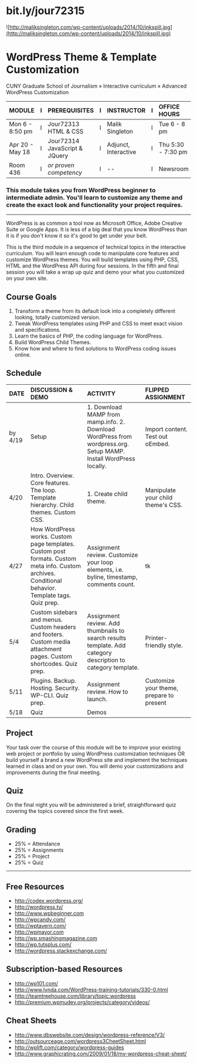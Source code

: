 bit.ly/jour72315
=========

![http://maliksingleton.com/wp-content/uploads/2014/10/inkspill.jpg](http://maliksingleton.com/wp-content/uploads/2014/10/inkspill.jpg)
# WordPress Theme & Template Customization

CUNY Graduate School of Journalism » Interactive curriculum » Advanced WordPress Customization

MODULE | l | PREREQUISITES | l | INSTRUCTOR | l | OFFICE HOURS
:---|:---|:---|:---|:---|:---|:---
Mon 6 - 8:50 pm | l | Jour72313 HTML & CSS | l | Malik Singleton | l | Tue 6 - 8 pm
Apr 20 - May 18 | l | Jour72314 JavaScript & JQuery | l | Adjunct, Interactive | l | Thu 5:30 - 7:30 pm
Room 436 | l | _or proven competency_ | l | -- | l | Newsroom

### This module takes you from WordPress beginner to intermediate admin. You'll learn to customize any theme and create the exact look and functionality your project requires.
---
WordPress is as common a tool now as Microsoft Office, Adobe Creative Suite or Google Apps. It is less of a big deal that you know WordPress than it is if you don't know it so it's good to get under your belt.

This is the third module in a sequence of technical topics in the interactive curriculum. You will learn enough code to manipulate core features and customize WordPress themes. You will build templates using PHP, CSS, HTML and the WordPress API during four sessions. In the fifth and final session you will take a wrap up quiz and demo your what you customized on your own site.

## Course Goals
1. Transform a theme from its default look into a completely different looking, totally customized version.
2. Tweak WordPress templates using PHP and CSS to meet exact vision and specifications.
3. Learn the basics of PHP, the coding language for WordPress.
4. Build WordPress Child Themes.
5. Know how and where to find solutions to WordPress coding issues online.

## Schedule
DATE | DISCUSSION & DEMO | ACTIVITY | FLIPPED ASSIGNMENT
:--- |:--- |:--- |:---
by 4/19 | Setup | 1. Download MAMP from mamp.info. 2. Download WordPress from wordpress.org. Setup MAMP. Install WordPress locally. | Import content. Test out oEmbed.
4/20 | Intro. Overview. Core features. The loop. Template hierarchy. Child themes. Custom CSS. | 1. Create child theme. | Manipulate your child theme's CSS. | Create a landing page.
4/27 | How WordPress works. Custom page templates. Custom post formats. Custom meta info. Custom archives. Conditional behavior. Template tags. Quiz prep. | Assignment review. Customize your loop elements, i.e. byline, timestamp, comments count. | tk
5/4 | Custom sidebars and menus. Custom headers and footers. Custom media attachment pages. Custom shortcodes. Quiz prep. | Assignment review. Add thumbnails to search results template. Add category description to category template. | Printer-friendly style.
5/11 | Plugins. Backup. Hosting. Security. WP-CLI. Quiz prep. | Assignment review. How to launch. | Customize your theme, prepare to present
5/18 | Quiz | Demos | 

## Project
Your task over the course of this module will be to improve your existing web project or portfolio by using WordPress customization techniques OR build yourself a brand a new WordPress site and implement the techniques learned in class and on your own. You will demo your customizations and improvements during the final meeting.

## Quiz
On the final night you will be administered a brief, straightforward quiz covering the topics covered since the first week.

## Grading
- 25% = Attendance
- 25% = Assignments
- 25% = Project
- 25% = Quiz

---

## Free Resources
- <http://codex.wordpress.org/>
- <http://wordpress.tv/>
- <http://www.wpbeginner.com>
- <http://wpcandy.com/>
- <http://wptavern.com/>
- <http://wpmayor.com>
- <http://wp.smashingmagazine.com>
- <http://wp.tutsplus.com/>
- <http://wordpress.stackexchange.com/>

## Subscription-based Resources
- <http://wp101.com/>
- <http://www.lynda.com/WordPress-training-tutorials/330-0.html>
- <http://teamtreehouse.com/library/topic:wordpress>
- <http://premium.wpmudev.org/projects/category/videos/>

## Cheat Sheets
- <http://www.dbswebsite.com/design/wordpress-reference/V3/>
- <http://outsourceage.com/wordpress3CheetSheet.html>
- <http://wplift.com/category/wordpress-guides>
- <http://www.graphicrating.com/2009/01/18/my-wordpress-cheat-sheet/>
